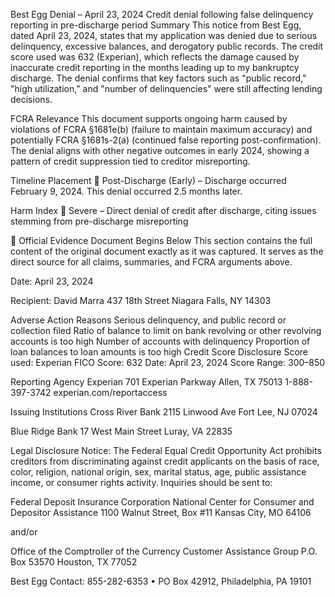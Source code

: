 Best Egg Denial – April 23, 2024
Credit denial following false delinquency reporting in pre-discharge period
Summary
This notice from Best Egg, dated April 23, 2024, states that my application was denied due to serious delinquency, excessive balances, and derogatory public records. The credit score used was 632 (Experian), which reflects the damage caused by inaccurate credit reporting in the months leading up to my bankruptcy discharge. The denial confirms that key factors such as "public record," "high utilization," and "number of delinquencies" were still affecting lending decisions.

FCRA Relevance
This document supports ongoing harm caused by violations of FCRA §1681e(b) (failure to maintain maximum accuracy) and potentially FCRA §1681s-2(a) (continued false reporting post-confirmation). The denial aligns with other negative outcomes in early 2024, showing a pattern of credit suppression tied to creditor misreporting.

Timeline Placement
🔴 Post-Discharge (Early) – Discharge occurred February 9, 2024. This denial occurred 2.5 months later.

Harm Index
🔴 Severe – Direct denial of credit after discharge, citing issues stemming from pre-discharge misreporting

📄 Official Evidence Document Begins Below
This section contains the full content of the original document exactly as it was captured. It serves as the direct source for all claims, summaries, and FCRA arguments above.

Date: April 23, 2024

Recipient: David Marra
437 18th Street
Niagara Falls, NY 14303

Adverse Action Reasons
Serious delinquency, and public record or collection filed
Ratio of balance to limit on bank revolving or other revolving accounts is too high
Number of accounts with delinquency
Proportion of loan balances to loan amounts is too high
Credit Score Disclosure
Score used: Experian FICO
Score: 632
Date: April 23, 2024
Score Range: 300–850

Reporting Agency
Experian
701 Experian Parkway
Allen, TX 75013
1-888-397-3742
experian.com/reportaccess

Issuing Institutions
Cross River Bank
2115 Linwood Ave
Fort Lee, NJ 07024

Blue Ridge Bank
17 West Main Street
Luray, VA 22835

Legal Disclosure
Notice: The Federal Equal Credit Opportunity Act prohibits creditors from discriminating against credit applicants on the basis of race, color, religion, national origin, sex, marital status, age, public assistance income, or consumer rights activity. Inquiries should be sent to:

Federal Deposit Insurance Corporation
National Center for Consumer and Depositor Assistance
1100 Walnut Street, Box #11
Kansas City, MO 64106

and/or

Office of the Comptroller of the Currency
Customer Assistance Group
P.O. Box 53570
Houston, TX 77052

Best Egg Contact: 855-282-6353 • PO Box 42912, Philadelphia, PA 19101